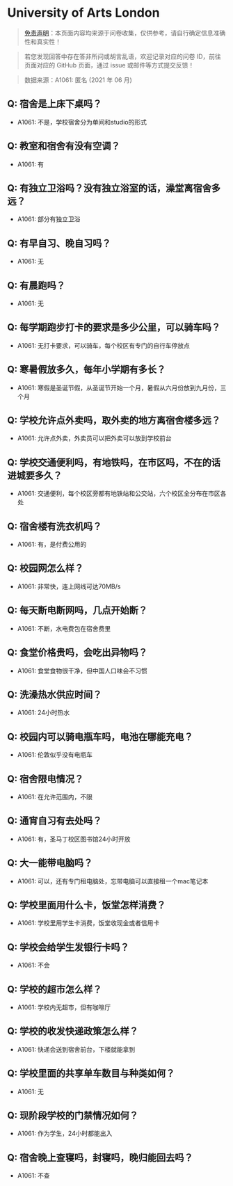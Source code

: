 # University of Arts London

> [免责声明](https://colleges.chat/#_3)：本页面内容均来源于问卷收集，仅供参考，请自行确定信息准确性和真实性！

> 若您发现回答中存在答非所问或胡言乱语，欢迎记录对应的问卷 ID，前往页面对应的 GitHub 页面，通过 issue 或邮件等方式提交反馈！

> 数据来源：A1061: 匿名 (2021 年 06 月)

## Q: 宿舍是上床下桌吗？

- A1061: 不是，学校宿舍分为单间和studio的形式

## Q: 教室和宿舍有没有空调？

- A1061: 有

## Q: 有独立卫浴吗？没有独立浴室的话，澡堂离宿舍多远？

- A1061: 部分有独立卫浴

## Q: 有早自习、晚自习吗？

- A1061: 无

## Q: 有晨跑吗？

- A1061: 无

## Q: 每学期跑步打卡的要求是多少公里，可以骑车吗？

- A1061: 无打卡要求，可以骑车，每个校区有专门的自行车停放点

## Q: 寒暑假放多久，每年小学期有多长？

- A1061: 寒假是圣诞节假，从圣诞节开始一个月，暑假从六月份放到九月份，三个月

## Q: 学校允许点外卖吗，取外卖的地方离宿舍楼多远？

- A1061: 允许点外卖，外卖员可以把外卖可以放到学校前台

## Q: 学校交通便利吗，有地铁吗，在市区吗，不在的话进城要多久？

- A1061: 交通便利，每个校区旁都有地铁站和公交站，六个校区全分布在市区各处

## Q: 宿舍楼有洗衣机吗？

- A1061: 有，是付费公用的

## Q: 校园网怎么样？

- A1061: 非常快，连上网线可达70MB/s

## Q: 每天断电断网吗，几点开始断？

- A1061: 不断，水电费包在宿舍费里

## Q: 食堂价格贵吗，会吃出异物吗？

- A1061: 食堂食物很干净，但中国人口味会不习惯

## Q: 洗澡热水供应时间？

- A1061: 24小时热水

## Q: 校园内可以骑电瓶车吗，电池在哪能充电？

- A1061: 伦敦似乎没有电瓶车

## Q: 宿舍限电情况？

- A1061: 在允许范围内，不限

## Q: 通宵自习有去处吗？

- A1061: 有，圣马丁校区图书馆24小时开放

## Q: 大一能带电脑吗？

- A1061: 可以，还有专门租电脑处，忘带电脑可以直接租一个mac笔记本

## Q: 学校里面用什么卡，饭堂怎样消费？

- A1061: 学校里用学生卡消费，饭堂收现金或者信用卡

## Q: 学校会给学生发银行卡吗？

- A1061: 不会

## Q: 学校的超市怎么样？

- A1061: 学校内无超市，但有咖啡厅

## Q: 学校的收发快递政策怎么样？

- A1061: 快递会送到宿舍前台，下楼就能拿到

## Q: 学校里面的共享单车数目与种类如何？

- A1061: 无

## Q: 现阶段学校的门禁情况如何？

- A1061: 作为学生，24小时都能出入

## Q: 宿舍晚上查寝吗，封寝吗，晚归能回去吗？

- A1061: 不查

